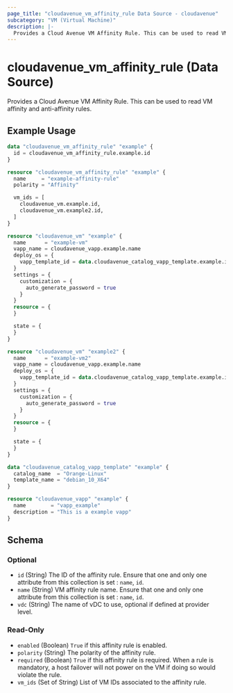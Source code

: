 ```yaml
---
page_title: "cloudavenue_vm_affinity_rule Data Source - cloudavenue"
subcategory: "VM (Virtual Machine)"
description: |-
  Provides a Cloud Avenue VM Affinity Rule. This can be used to read VM affinity and anti-affinity rules.
---
```


# cloudavenue_vm_affinity_rule (Data Source)

Provides a Cloud Avenue VM Affinity Rule. This can be used to read VM affinity and anti-affinity rules.

## Example Usage

```terraform
data "cloudavenue_vm_affinity_rule" "example" {
  id = cloudavenue_vm_affinity_rule.example.id
}

resource "cloudavenue_vm_affinity_rule" "example" {
  name     = "example-affinity-rule"
  polarity = "Affinity"

  vm_ids = [
    cloudavenue_vm.example.id,
    cloudavenue_vm.example2.id,
  ]
}

resource "cloudavenue_vm" "example" {
  name      = "example-vm"
  vapp_name = cloudavenue_vapp.example.name
  deploy_os = {
    vapp_template_id = data.cloudavenue_catalog_vapp_template.example.id
  }
  settings = {
    customization = {
      auto_generate_password = true
    }
  }
  resource = {
  }

  state = {
  }
}

resource "cloudavenue_vm" "example2" {
  name      = "example-vm2"
  vapp_name = cloudavenue_vapp.example.name
  deploy_os = {
    vapp_template_id = data.cloudavenue_catalog_vapp_template.example.id
  }
  settings = {
    customization = {
      auto_generate_password = true
    }
  }
  resource = {
  }

  state = {
  }
}

data "cloudavenue_catalog_vapp_template" "example" {
  catalog_name  = "Orange-Linux"
  template_name = "debian_10_X64"
}

resource "cloudavenue_vapp" "example" {
  name        = "vapp_example"
  description = "This is a example vapp"
}
```

<!-- schema generated by tfplugindocs -->
## Schema

### Optional

- `id` (String) The ID of the affinity rule. Ensure that one and only one attribute from this collection is set : `name`, `id`.
- `name` (String) VM affinity rule name. Ensure that one and only one attribute from this collection is set : `name`, `id`.
- `vdc` (String) The name of vDC to use, optional if defined at provider level.

### Read-Only

- `enabled` (Boolean) `True` if this affinity rule is enabled.
- `polarity` (String) The polarity of the affinity rule.
- `required` (Boolean) `True` if this affinity rule is required. When a rule is mandatory, a host failover will not power on the VM if doing so would violate the rule.
- `vm_ids` (Set of String) List of VM IDs associated to the affinity rule.


